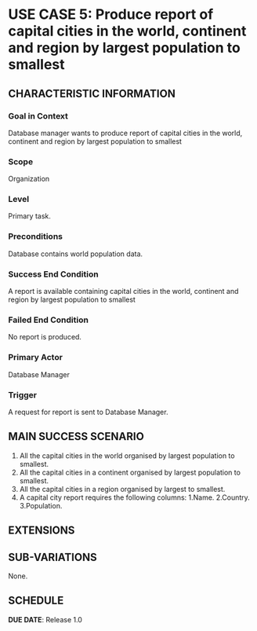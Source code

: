# USE CASE 5: Produce report of capital cities in the world, continent and region by largest population to smallest


## CHARACTERISTIC INFORMATION

### Goal in Context

Database manager wants to produce report of capital cities in the world, continent and region by largest population to smallest

### Scope

Organization

### Level

Primary task.

### Preconditions

Database contains world population data.

### Success End Condition

A report is available containing capital cities in the world, continent and region by largest population to smallest

### Failed End Condition

No report is produced.

### Primary Actor

Database Manager

### Trigger

A request for report is sent to Database Manager.

## MAIN SUCCESS SCENARIO


1. All the capital cities in the world organised by largest population to smallest.
2. All the capital cities in a continent organised by largest population to smallest.
3. All the capital cities in a region organised by largest to smallest.
4. A capital city report requires the following columns:
   1.Name.
   2.Country.
   3.Population.

## EXTENSIONS



## SUB-VARIATIONS

None.

## SCHEDULE

**DUE DATE**: Release 1.0